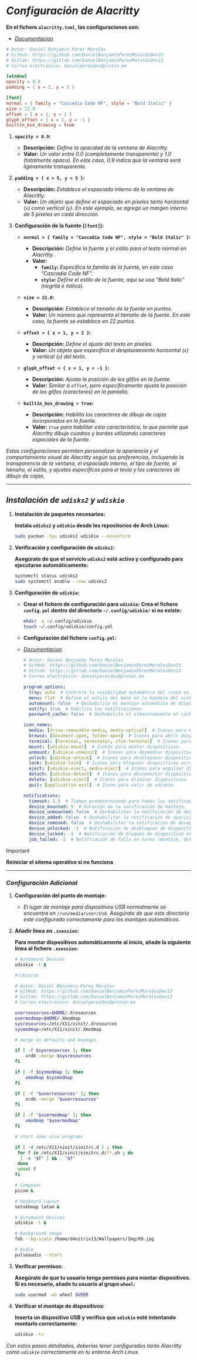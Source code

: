 <!-- Autor: Daniel Benjamin Perez Morales -->
<!-- GitHub: https://github.com/DanielBenjaminPerezMoralesDev13 -->
<!-- Gitlab: https://gitlab.com/DanielBenjaminPerezMoralesDev13 -->
<!-- Correo electrónico: danielperezdev@proton.me -->

# ***Configuración de Alacritty***

**En el fichero `alacritty.toml`, las configuraciones son:**

- *[Documentacion](https://alacritty.org/config-alacritty.html "https://alacritty.org/config-alacritty.html")*

```toml
# Autor: Daniel Benjamin Perez Morales
# GitHub: https://github.com/DanielBenjaminPerezMoralesDev13
# Gitlab: https://gitlab.com/DanielBenjaminPerezMoralesDev13
# Correo electrónico: danielperezdev@proton.me

[window]
opacity = 0.9
padding = { x = 5, y = 5 }

[font]
normal = { family = "Cascadia Code NF", style = "Bold Italic" }
size = 22.0
offset = { x = 1, y = 2 }
glyph_offset = { x = 1, y = -1 }
builtin_box_drawing = true
```

1. **`opacity = 0.9`:**
   - **Descripción:** *Define la opacidad de la ventana de Alacritty.*
   - **Valor:** *Un valor entre 0.0 (completamente transparente) y 1.0 (totalmente opaco). En este caso, 0.9 indica que la ventana será ligeramente transparente.*

2. **`padding = { x = 5, y = 5 }`:**
   - **Descripción:** *Establece el espaciado interno de la ventana de Alacritty.*
   - **Valor:** *Un objeto que define el espaciado en píxeles tanto horizontal (`x`) como vertical (`y`). En este ejemplo, se agrega un margen interno de 5 píxeles en cada dirección.*

3. **Configuración de la fuente (`[font]`):**
   - **`normal = { family = "Cascadia Code NF", style = "Bold Italic" }`:**
     - **Descripción:** *Define la fuente y el estilo para el texto normal en Alacritty.*
     - **Valor:**
       - **`family`:** *Especifica la familia de la fuente, en este caso "Cascadia Code NF".*
       - **`style`:** *Define el estilo de la fuente, aquí se usa "Bold Italic" (negrita e itálica).*

   - **`size = 22.0`:**
     - **Descripción:** *Establece el tamaño de la fuente en puntos.*
     - **Valor:** *Un número que representa el tamaño de la fuente. En este caso, la fuente se establece en 22 puntos.*

   - **`offset = { x = 1, y = 2 }`:**
     - **Descripción:** *Define el ajuste del texto en píxeles.*
     - **Valor:** *Un objeto que especifica el desplazamiento horizontal (`x`) y vertical (`y`) del texto.*

   - **`glyph_offset = { x = 1, y = -1 }`:**
     - **Descripción:** *Ajusta la posición de los glifos en la fuente.*
     - **Valor:** *Similar a `offset`, pero específicamente ajusta la posición de los glifos (caracteres) en la pantalla.*

   - **`builtin_box_drawing = true`:**
     - **Descripción:** *Habilita los caracteres de dibujo de cajas incorporados en la fuente.*
     - **Valor:** *`true` para habilitar esta característica, lo que permite que Alacritty dibuje cuadros y bordes utilizando caracteres especiales de la fuente.*

*Estas configuraciones permiten personalizar la apariencia y el comportamiento visual de Alacritty según tus preferencias, incluyendo la transparencia de la ventana, el espaciado interno, el tipo de fuente, el tamaño, el estilo, y ajustes específicos para el texto y los caracteres de dibujo de cajas.*

---

## ***Instalación de `udisks2` y `udiskie`***

1. **Instalación de paquetes necesarios:**

   **Instala `udisks2` y `udiskie` desde los repositorios de Arch Linux:**

   ```bash
   sudo pacman -Syu udisks2 udiskie --noconfirm
   ```

2. **Verificación y configuración de `udisks2`:**

   **Asegúrate de que el servicio `udisks2` esté activo y configurado para ejecutarse automáticamente:**

   ```bash
   systemctl status udisks2
   sudo systemctl enable --now udisks2
   ```

3. **Configuración de `udiskie`:**

   - **Crear el fichero de configuración para `udiskie`:**
     **Crea el fichero `config.yml` dentro del directorio `~/.config/udiskie/` si no existe:**

     ```bash
     mkdir -p ~/.config/udiskie
     touch ~/.config/udiskie/config.yml
     ```

   - **Configuración del fichero `config.yml`:**
   - *[Documentacion](https://github.com/coldfix/udiskie/blob/master/example/config.yml "https://github.com/coldfix/udiskie/blob/master/example/config.yml")*

     ```yaml
     # Autor: Daniel Benjamin Perez Morales
     # GitHub: https://github.com/DanielBenjaminPerezMoralesDev13
     # Gitlab: https://gitlab.com/DanielBenjaminPerezMoralesDev13
     # Correo electrónico: danielperezdev@proton.me 

     program_options:
       tray: auto  # Controla la visibilidad automática del icono en la bandeja del sistema.
       menu: flat  # Define el estilo del menú en la bandeja del sistema.
       automount: false  # Deshabilita el montaje automático de dispositivos.
       notify: true  # Habilita las notificaciones.
       password_cache: false  # Deshabilita el almacenamiento en caché de contraseñas.

     icon_names:
       media: [drive-removable-media, media-optical]  # Iconos para medios removibles y ópticos.
       browse: [document-open, folder-open]  # Iconos para abrir documentos o carpetas.
       terminal: [terminal, terminator, xfce-terminal]  # Iconos para abrir terminal.
       mount: [udiskie-mount]  # Iconos para montar dispositivos.
       unmount: [udiskie-unmount]  # Iconos para desmontar dispositivos.
       unlock: [udiskie-unlock]  # Iconos para desbloquear dispositivos encriptados.
       lock: [udiskie-lock]  # Iconos para bloquear dispositivos encriptados.
       eject: [udiskie-eject, media-eject]  # Iconos para expulsar dispositivos.
       detach: [udiskie-detach]  # Iconos para desconectar dispositivos.
       delete: [udiskie-eject]  # Iconos para eliminar dispositivos.
       quit: [application-exit]  # Icono para salir de udiskie.

     notifications:
       timeout: 1.5  # Tiempo predeterminado para todas las notificaciones.
       device_mounted: 5  # Duración de la notificación de montaje.
       device_unmounted: false  # Deshabilitar la notificación de desmontaje.
       device_added: false  # Deshabilitar la notificación de aparición de dispositivo.
       device_removed: false  # Deshabilitar la notificación de desaparición de dispositivo.
       device_unlocked: -1  # Notificación de desbloqueo de dispositivo encriptado.
       device_locked: -1  # Notificación de bloqueo de dispositivo encriptado.
       job_failed: -1  # Notificación de falla en tarea (montaje, desbloqueo, etc.).
     ```

> [!IMPORTANT]
> **Reiniciar el sitema operativo si no funciona**

---

### ***Configuración Adicional***

1. **Configuración del punto de montaje:**

   - *El lugar de montaje para dispositivos USB normalmente se encuentra en `/run/media/user/Usb`. Asegúrate de que este directorio esté configurado correctamente para los montajes automáticos.*

2. **Añadir línea en `.xsession`:**

   **Para montar dispositivos automáticamente al inicio, añade la siguiente línea al fichero `.xsession`:**

   ```bash
   # Automount Devices
   udiskie -t &
   ```

   ```bash
   #!/bin/sh
   
   # Autor: Daniel Benjamin Perez Morales
   # GitHub: https://github.com/DanielBenjaminPerezMoralesDev13
   # Gitlab: https://gitlab.com/DanielBenjaminPerezMoralesDev13
   # Correo electrónico: danielperezdev@proton.me 
   
   userresources=$HOME/.Xresources
   usermodmap=$HOME/.Xmodmap
   sysresources=/etc/X11/xinit/.Xresources
   sysmodmap=/etc/X11/xinit/.Xmodmap
   
   # merge in defaults and keymaps
   
   if [ -f $sysresources ]; then
       xrdb -merge $sysresources
   fi
   
   if [ -f $sysmodmap ]; then
       xmodmap $sysmodmap
   fi
   
   if [ -f "$userresources" ]; then
       xrdb -merge "$userresources"
   fi
   
   if [ -f "$usermodmap" ]; then
       xmodmap "$usermodmap"
   fi
   
   # start some nice programs
   
   if [ -d /etc/X11/xinit/xinitrc.d ] ; then
    for f in /etc/X11/xinit/xinitrc.d/?*.sh ; do
     [ -x "$f" ] && . "$f"
    done
    unset f
   fi
   
   # Composer
   picom &
   
   # Keyboard Layout
   setxkbmap latam &
   
   # Automount Devices
   udiskie -t &
   
   # Background image
   feh --bg-scale /home/d4nitrix13/Wallpapers/Img/09.jpg
   
   # Audio
   pulseaudio --start
   ```

3. **Verificar permisos:**

   **Asegúrate de que tu usuario tenga permisos para montar dispositivos. Si es necesario, añade tu usuario al grupo `wheel`:**

   ```bash
   sudo usermod -aG wheel $USER
   ```

4. **Verificar el montaje de dispositivos:**

   **Inserta un dispositivo USB y verifica que `udiskie` esté intentando montarlo correctamente:**

   ```bash
   udiskie -tv
   ```

*Con estos pasos detallados, deberías tener configurados tanto Alacritty como `udiskie` correctamente en tu entorno Arch Linux.*
